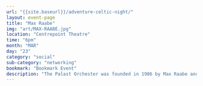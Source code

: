 ```yaml
---
url: "{{site.baseurl}}/adventure-celtic-night/"
layout: event-page
title: "Max Raabe"
img: "art/MAX-RAABE.jpg"
location: "Centrepoint Theatre"
time: "6pm"
month: "MAR"
day: "23"
category: "social"
sub-category: "networking"
bookmark: "Bookmark Event"
description: "The Palast Orchester was founded in 1986 by Max Raabe and a group of fellow music students in order to play music from the period of Germany’s Golden Twenties. In 2017, Max Raabe and Palast Orchester began their “Let’s Do It” tour, featuring standard like the title song, “Music Maestro,” and “Stormy Weather.” The ensemble takes a unique approach to interpreting the original arrangements of many familiar melodies from American popular music to German classics. Enjoy of evening of vintage music and entertainment by this German phenomenon!"
---
```

